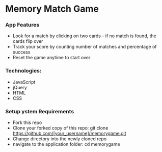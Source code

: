 # Memory Match Game

### App Features
- Look for a match by clicking on two cards - if no match is found, the cards flip over
- Track your score by counting number of matches and percentage of success
- Reset the game anytime to start over

### Technologies:
- JavaScript
- jQuery
- HTML
- CSS

### Setup ystem Requirements
- Fork this repo
- Clone your forked copy of this repo: git clone https://github.com/[your_username]/memorygame.git
- Change directory into the newly cloned repo
- navigate to the application folder: cd memorygame

